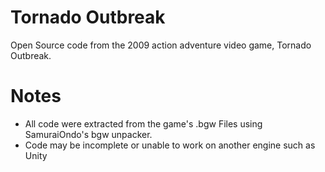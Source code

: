 # Tornado Outbreak
Open Source code from the 2009 action adventure video game, Tornado Outbreak.

# Notes
* All code were extracted from the game's .bgw Files using SamuraiOndo's bgw unpacker.
* Code may be incomplete or unable to work on another engine such as Unity

